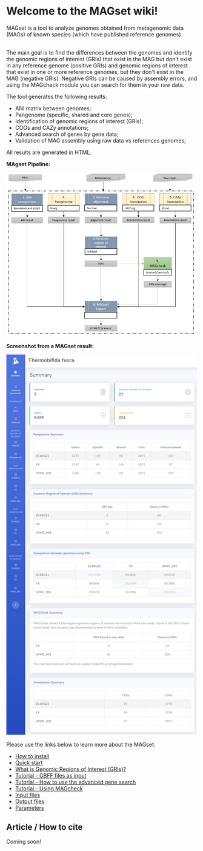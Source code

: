 <h1>Welcome to the MAGset wiki!</h1>
MAGset is a tool to analyze genomes obtained from metagenomic data (MAGs) of known species (which have published reference genomes).<br/><br/>

The main goal is to find the differences between the genomes and identify the genomic regions of interest (GRIs) that exist in the MAG but don't exist in any reference genome (positive GRIs) and genomic regions of interest that exist in one or more reference genomes, but they don't exist in the MAG (negative GRIs). Negative GRIs can be caused by assembly errors, and using the MAGcheck module you can search for them in your raw data.

<p>The tool generates the following results:</p>

* ANI matrix between genomes;
* Pangenome (specific, shared and core genes);
* Identification of genomic regions of interest (GRIs);
* COGs and CAZy annotations;
* Advanced search of genes by gene data;
* Validation of MAG assembly using raw data vs references genomes;

<p>All results are generated in HTML.</p>

**MAgset Pipeline:**

![Pipeline](pipeline.png)
  
**Screenshot from a MAGset result:**

![Home result page](home-sample-result-index.png)

<p>Please use the links below to learn more about the MAGset: </p>

* [How to install](How-to-install.md)
* [Quick start](Quick-start.md)
* [What is Genomic Regions of Interest (GRIs)?](Genomic-Region-Of-Interest.md)
* [Tutorial - GBFF files as input](tutorial-gbff-files-as-input.md)
* [Tutorial - How to use the advanced gene search](tutorial-advanced-gene-search.md)
* [Tutorial - Using MAGcheck](tutorial-using-magcheck.md)
* [Input files](Input-files.md)
* [Output files](Output-files.md)
* [Parameters](Parameters.md)

## Article / How to cite 
Coming soon!
